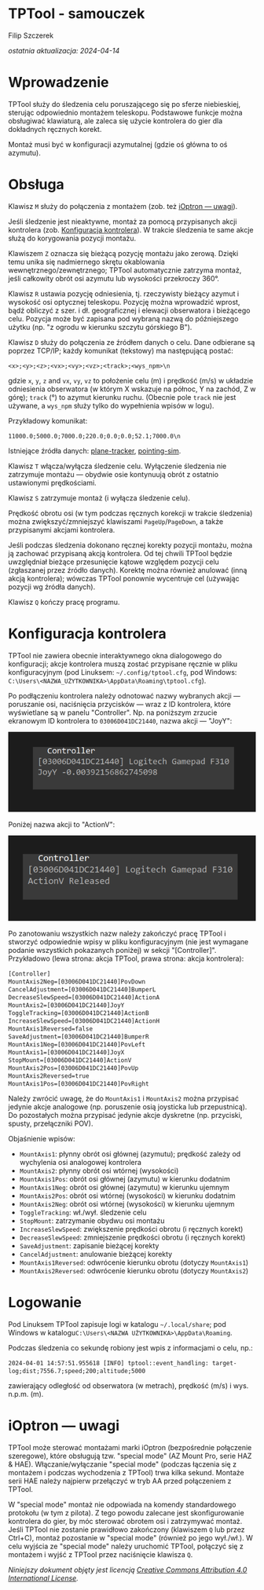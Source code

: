 # TPTool - samouczek

Filip Szczerek

*ostatnia aktualizacja: 2024-04-14*


# Wprowadzenie

TPTool służy do śledzenia celu poruszającego się po sferze niebieskiej, sterując odpowiednio montażem teleskopu. Podstawowe funkcje można obsługiwać klawiaturą, ale zaleca się użycie kontrolera do gier dla dokładnych ręcznych korekt.

Montaż musi być w konfiguracji azymutalnej (gdzie oś główna to oś azymutu).


# Obsługa

Klawisz `M` służy do połączenia z montażem (zob. też [iOptron — uwagi](#ioptron-uwagi)).

Jeśli śledzenie jest nieaktywne, montaż za pomocą przypisanych akcji kontrolera (zob. [Konfiguracja kontrolera](#konfiguracja-kontrolera)). W trakcie śledzenia te same akcje służą do korygowania pozycji montażu.

Klawiszem `Z` oznacza się bieżącą pozycję montażu jako zerową. Dzięki temu unika się nadmiernego skrętu okablowania wewnętrznego/zewnętrznego; TPTool automatycznie zatrzyma montaż, jeśli całkowity obrót osi azymutu lub wysokości przekroczy 360°.

Klawisz `R` ustawia pozycję odniesienia, tj. rzeczywisty bieżący azymut i wysokość osi optycznej teleskopu. Pozycję można wprowadzić wprost, bądź obliczyć z szer. i dł. geograficznej i elewacji obserwatora i bieżącego celu. Pozycja może być zapisana pod wybraną nazwą do późniejszego użytku (np. "z ogrodu w kierunku szczytu górskiego B").

Klawisz `D` służy do połączenia ze źródłem danych o celu. Dane odbierane są poprzez TCP/IP; każdy komunikat (tekstowy) ma następującą postać:
```
<x>;<y>;<z>;<vx>;<vy>;<vz>;<track>;<wys_npm>\n
```

gdzie `x`, `y`, `z` and `vx`, `vy`, `vz` to położenie celu (m) i prędkość (m/s) w układzie odniesienia obserwatora (w którym X wskazuje na północ, Y na zachód, Z w górę); `track` (°) to azymut kierunku ruchu. (Obecnie pole `track` nie jest używane, a `wys_npm` służy tylko do wypełnienia wpisów w logu).

Przykładowy komunikat:
```
11000.0;5000.0;7000.0;220.0;0.0;0.0;52.1;7000.0\n
```

Istniejące źródła danych: [plane-tracker](https://github.com/GreatAttractor/plane-tracker), [pointing-sim](https://github.com/GreatAttractor/pointing-sim).


Klawisz `T` włącza/wyłącza śledzenie celu. Wyłączenie śledzenia nie zatrzymuje montażu — obydwie osie kontynuują obrót z ostatnio ustawionymi prędkościami.

Klawisz `S` zatrzymuje montaż (i wyłącza śledzenie celu).

Prędkość obrotu osi (w tym podczas ręcznych korekcji w trakcie śledzenia) można zwiększyć/zmniejszyć klawiszami `PageUp`/`PageDown`, a także przypisanymi akcjami kontrolera.

Jeśli podczas śledzenia dokonano ręcznej korekty pozycji montażu, można ją zachować przypisaną akcją kontrolera. Od tej chwili TPTool będzie uwzględniał bieżące przesunięcie kątowe względem pozycji celu (zgłaszanej przez źródło danych). Korektę można również anulować (inną akcją kontrolera); wówczas TPTool ponownie wycentruje cel (używając pozycji wg źródła danych).

Klawisz `Q` kończy pracę programu.


# Konfiguracja kontrolera

TPTool nie zawiera obecnie interaktywnego okna dialogowego do konfiguracji; akcje kontrolera muszą zostać przypisane ręcznie w pliku konfiguracyjnym (pod Linuksem: `~/.config/tptool.cfg`, pod Windows: `C:\Users\<NAZWA_UŻYTKOWNIKA>\AppData\Roaming\tptool.cfg`).

Po podłączeniu kontrolera należy odnotować nazwy wybranych akcji — poruszanie osi, naciśnięcia przycisków — wraz z ID kontrolera, które wyświetlane są w panelu "Controller". Np. na poniższym zrzucie ekranowym ID kontrolera to `03006D041DC21440`, nazwa akcji — "JoyY":

![controller_1](controller_1.png)

Poniżej nazwa akcji to "ActionV":

![controller_2](controller_2.png)

Po zanotowaniu wszystkich nazw należy zakończyć pracę TPTool i stworzyć odpowiednie wpisy w pliku konfiguracyjnym (nie jest wymagane podanie wszystkich pokazanych poniżej) w sekcji "[Controller]". Przykładowo (lewa strona: akcja TPTool, prawa strona: akcja kontrolera):

```
[Controller]
MountAxis2Neg=[03006D041DC21440]PovDown
CancelAdjustment=[03006D041DC21440]BumperL
DecreaseSlewSpeed=[03006D041DC21440]ActionA
MountAxis2=[03006D041DC21440]JoyY
ToggleTracking=[03006D041DC21440]ActionB
IncreaseSlewSpeed=[03006D041DC21440]ActionH
MountAxis1Reversed=false
SaveAdjustment=[03006D041DC21440]BumperR
MountAxis1Neg=[03006D041DC21440]PovLeft
MountAxis1=[03006D041DC21440]JoyX
StopMount=[03006D041DC21440]ActionV
MountAxis2Pos=[03006D041DC21440]PovUp
MountAxis2Reversed=true
MountAxis1Pos=[03006D041DC21440]PovRight
```

Należy zwrócić uwagę, że do `MountAxis1` i `MountAxis2` można przypisać jedynie akcje analogowe (np. poruszenie osią joysticka lub przepustnicą). Do pozostałych można przypisać jedynie akcje dyskretne (np. przyciski, spusty, przełączniki POV).

Objaśnienie wpisów:

  - `MountAxis1`: płynny obrót osi głównej (azymutu); prędkość zależy od wychylenia osi analogowej kontrolera
  - `MountAxis2`: płynny obrót osi wtórnej (wysokości)
  - `MountAxis1Pos`: obrót osi głównej (azymutu) w kierunku dodatnim
  - `MountAxis1Neg`: obrót osi głównej (azymutu) w kierunku ujemnym
  - `MountAxis2Pos`: obrót osi wtórnej (wysokości) w kierunku dodatnim
  - `MountAxis2Neg`: obrót osi wtórnej (wysokości) w kierunku ujemnym
  - `ToggleTracking`: wł./wył. śledzenie celu
  - `StopMount`: zatrzymanie obydwu osi montażu
  - `IncreaseSlewSpeed`: zwiększenie prędkości obrotu (i ręcznych korekt)
  - `DecreaseSlewSpeed`: zmniejszenie prędkości obrotu (i ręcznych korekt)
  - `SaveAdjustment`: zapisanie bieżącej korekty
  - `CancelAdjustment`: anulowanie bieżącej korekty
  - `MountAxis1Reversed`: odwrócenie kierunku obrotu (dotyczy `MountAxis1`)
  - `MountAxis2Reversed`: odwrócenie kierunku obrotu (dotyczy `MountAxis2`)


# Logowanie

Pod Linuksem TPTool zapisuje logi w katalogu `~/.local/share`; pod Windows w katalogu`C:\Users\<NAZWA UŻYTKOWNIKA>\AppData\Roaming`.

Podczas śledzenia co sekundę robiony jest wpis z informacjami o celu, np.:

```
2024-04-01 14:57:51.955618 [INFO] tptool::event_handling: target-log;dist;7556.7;speed;200;altitude;5000
```

zawierający odległość od obserwatora (w metrach), prędkość (m/s) i wys. n.p.m. (m).


# iOptron — uwagi

TPTool może sterować montażami marki iOptron (bezpośrednie połączenie szeregowe), które obsługują tzw. "special mode" (AZ Mount Pro, serie HAZ & HAE). Włączanie/wyłączanie "special mode" (podczas łączenia się z montażem i podczas wychodzenia z TPTool) trwa kilka sekund. Montaże serii HAE należy najpierw przełączyć w tryb AA przed połączeniem z TPTool.

W "special mode" montaż nie odpowiada na komendy standardowego protokołu (w tym z pilota). Z tego powodu zalecane jest skonfigurowanie kontrolera do gier, by móc sterować obrotem osi i zatrzymywać montaż. Jeśli TPTool nie zostanie prawidłowo zakończony (klawiszem `Q` lub przez Ctrl+C), montaż pozostanie w "special mode" (również po jego wył./wł.). W celu wyjścia ze "special mode" należy uruchomić TPTool, połączyć się z montażem i wyjść z TPTool przez naciśnięcie klawisza `Q`.


*Niniejszy dokument objęty jest licencją [Creative Commons Attribution 4.0 International License](http://creativecommons.org/licenses/by/4.0/).*
